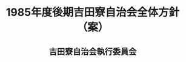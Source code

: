<header>
<h1 class="title">1985年度後期吉田寮自治会全体方針（案）</h1>
<h2 class="author">吉田寮自治会執行委員会</h2>
</header>
